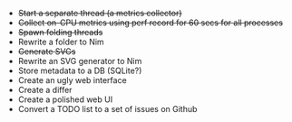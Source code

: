 * ~~Start a separate thread (a metrics collector)~~
* ~~Collect on-CPU metrics using perf record for 60 secs for all processes~~
* ~~Spawn folding threads~~
* Rewrite a folder to Nim
* ~~Generate SVGs~~
* Rewrite an SVG generator to Nim
* Store metadata to a DB (SQLite?)
* Create an ugly web interface
* Create a differ
* Create a polished web UI
* Convert a TODO list to a set of issues on Github
